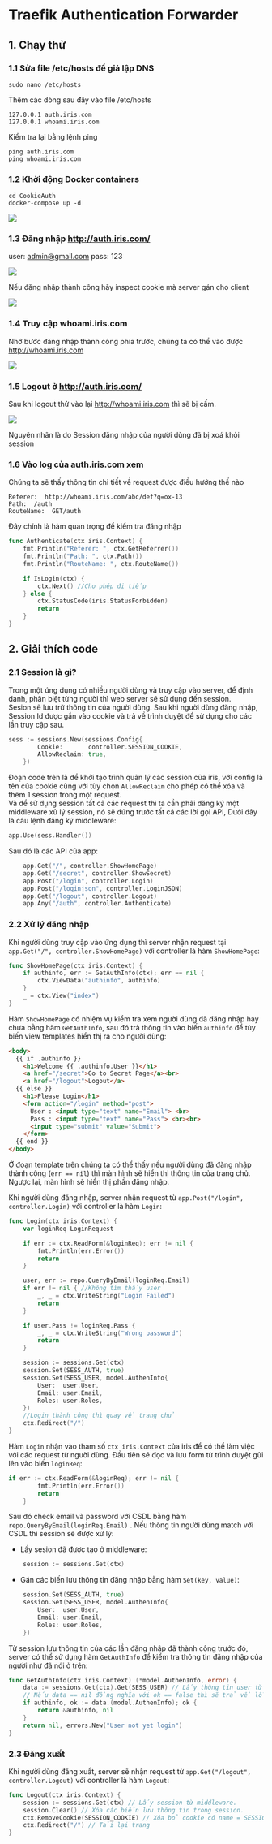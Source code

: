 # Traefik Authentication Forwarder



## 1. Chạy thử

### 1.1 Sửa file /etc/hosts để giả lập DNS

```
sudo nano /etc/hosts
```
Thêm các dòng sau đây vào file /etc/hosts
```
127.0.0.1 auth.iris.com
127.0.0.1 whoami.iris.com
```
Kiểm tra lại bằng lệnh ping
```
ping auth.iris.com
ping whoami.iris.com
```

### 1.2 Khởi động Docker containers
```
cd CookieAuth
docker-compose up -d
```
![](image/portainer.jpg)

### 1.3 Đăng nhập http://auth.iris.com/
user: admin@gmail.com
pass: 123

![](image/login.jpg)

Nếu đăng nhập thành công hãy inspect cookie mà server gán cho client

![](image/login_success.jpg)

### 1.4 Truy cập whoami.iris.com
Nhớ bước đăng nhập thành công phía trước, chúng ta có thể vào được http://whoami.iris.com

![](image/whoami_iris_com.jpg)

### 1.5 Logout ở http://auth.iris.com/

Sau khi logout thử vào lại http://whoami.iris.com thì sẽ bị cấm.

![](image/whoami_forbidden.jpg)

Nguyên nhân là do Session đăng nhập của người dùng đã bị xoá khỏi session

### 1.6 Vào log của auth.iris.com xem

Chúng ta sẽ thấy thông tin chi tiết về request được điều hướng thế nào
```
Referer:  http://whoami.iris.com/abc/def?q=ox-13
Path:  /auth
RouteName:  GET/auth
```

Đây chính là hàm quan trọng để kiểm tra đăng nhập
```go
func Authenticate(ctx iris.Context) {
	fmt.Println("Referer: ", ctx.GetReferrer())
	fmt.Println("Path: ", ctx.Path())
	fmt.Println("RouteName: ", ctx.RouteName())

	if IsLogin(ctx) {
		ctx.Next() //Cho phép đi tiếp
	} else {
		ctx.StatusCode(iris.StatusForbidden)
		return
	}
}
```

## 2. Giải thích code

### 2.1 Session là gì?
Trong một ứng dụng có nhiều người dùng và truy cập vào server, để định danh, phân biệt từng người thì web server sẽ sử dụng đến session.\
Sesion sẽ lưu trữ thông tin của người dùng. Sau khi người dùng đăng nhập, Session Id được gắn vào cookie và trả về trình duyệt để sử dụng cho các lần truy cập sau.
```go
sess := sessions.New(sessions.Config{
		Cookie:       controller.SESSION_COOKIE,
		AllowReclaim: true,
	})
```
Đoạn code trên là để khởi tạo trình quản lý các session của iris, với config là tên của cookie cùng với tùy chọn `AllowReclaim` cho phép có thể xóa và thêm 1 session trong một request.\
Và để sử dụng session tất cả các request thì ta cần phải đăng ký một middleware xử lý session, nó sẽ đứng trước tất cả các lời gọi API, Dưới đây là câu lệnh đăng ký middleware:
```go
app.Use(sess.Handler())
```
Sau đó là các API của app:
```go
	app.Get("/", controller.ShowHomePage)
	app.Get("/secret", controller.ShowSecret)
	app.Post("/login", controller.Login)
	app.Post("/loginjson", controller.LoginJSON)
	app.Get("/logout", controller.Logout)
	app.Any("/auth", controller.Authenticate)
```

### 2.2 Xử lý đăng nhập
Khi người dùng truy cập vào ứng dụng thì server nhận request tại `app.Get("/", controller.ShowHomePage)` với controller là hàm `ShowHomePage`:
```go
func ShowHomePage(ctx iris.Context) {
	if authinfo, err := GetAuthInfo(ctx); err == nil {
		ctx.ViewData("authinfo", authinfo)
	}
	_ = ctx.View("index")
}
```
Hàm `ShowHomePage` có nhiệm vụ kiểm tra xem người dùng đã đăng nhập hay chưa bằng hàm `GetAuthInfo`, sau đó trả thông tin vào biến `authinfo` để tùy biến view templates hiển thị ra cho người dùng:
```html
<body>
  {{ if .authinfo }}
    <h1>Welcome {{ .authinfo.User }}</h1>
    <a href="/secret">Go to Secret Page</a><br>
    <a href="/logout">Logout</a>
  {{ else }}
    <h1>Please Login</h1>
    <form action="/login" method="post">
      User : <input type="text" name="Email"> <br>
      Pass : <input type="text" name="Pass"> <br><br>
      <input type="submit" value="Submit">  
    </form>
  {{ end }}  
</body>
```
Ở đoạn template trên chúng ta có thể thấy nếu người dùng đã đăng nhập thành công (`err == nil`) thì màn hình sẽ hiển thị thông tin của trang chủ. Ngược lại, màn hình sẽ hiển thị phần đăng nhập.

Khi người dùng đăng nhập, server nhận request từ `app.Post("/login", controller.Login)` với controller là hàm `Login`:
```go
func Login(ctx iris.Context) {
	var loginReq LoginRequest

	if err := ctx.ReadForm(&loginReq); err != nil {
		fmt.Println(err.Error())
		return
	}

	user, err := repo.QueryByEmail(loginReq.Email)
	if err != nil { //Không tìm thấy user
		_, _ = ctx.WriteString("Login Failed")
		return
	}

	if user.Pass != loginReq.Pass {
		_, _ = ctx.WriteString("Wrong password")
		return
	}

	session := sessions.Get(ctx)
	session.Set(SESS_AUTH, true)
	session.Set(SESS_USER, model.AuthenInfo{
		User:  user.User,
		Email: user.Email,
		Roles: user.Roles,
	})
	//Login thành công thì quay về trang chủ
	ctx.Redirect("/")
}
```

Hàm `Login` nhận vào tham số `ctx iris.Context` của iris để có thể làm việc với các request từ người dùng. Đầu tiên sẽ đọc và lưu form từ trình duyệt gửi lên vào biến `loginReq`:
```go
if err := ctx.ReadForm(&loginReq); err != nil {
		fmt.Println(err.Error())
		return
	}
```
Sau đó check email và password với CSDL bằng hàm `repo.QueryByEmail(loginReq.Email)` . Nếu thông tin người dùng match với CSDL thì session sẽ được xử lý:
- Lấy sesion đã được tạo ở middleware:
```go
	session := sessions.Get(ctx)
```
- Gán các biến lưu thông tin đăng nhập bằng hàm `Set(key, value)`:
```go
	session.Set(SESS_AUTH, true)
	session.Set(SESS_USER, model.AuthenInfo{
		User:  user.User,
		Email: user.Email,
		Roles: user.Roles,
	})
```

Từ session lưu thông tin của các lần đăng nhập đã thành công trước đó, server có thể sử dụng hàm `GetAuthInfo` để kiểm tra thông tin đăng nhập của người như đã nói ở trên:
```go
func GetAuthInfo(ctx iris.Context) (*model.AuthenInfo, error) {
	data := sessions.Get(ctx).Get(SESS_USER) // Lấy thông tin user từ session
	// Nếu data == nil đồng nghĩa với ok == false thì sẽ trả về lỗi chưa đăng nhập. Ngược lại sẽ trả về thông tin đăng nhập.
	if authinfo, ok := data.(model.AuthenInfo); ok { 
		return &authinfo, nil
	}
	return nil, errors.New("User not yet login")
}
```
### 2.3 Đăng xuất
Khi người dùng đăng xuất, server sẽ nhận request từ `app.Get("/logout", controller.Logout)` với controller là hàm `Logout`:
```go
func Logout(ctx iris.Context) {
	session := sessions.Get(ctx) // Lấy session từ middleware.
	session.Clear() // Xóa các biến lưu thông tin trong session.
	ctx.RemoveCookie(SESSION_COOKIE) // Xóa bỏ cookie có name = SESSION_COOKIE.
	ctx.Redirect("/") // Tải lại trang
}
```
